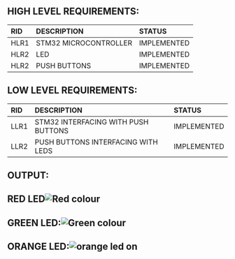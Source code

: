 ## HIGH LEVEL REQUIREMENTS:

|RID|DESCRIPTION|STATUS|
|:--|:----------|:-----|
|HLR1|STM32 MICROCONTROLLER|IMPLEMENTED|
|HLR2|LED |IMPLEMENTED|
|HLR2|PUSH BUTTONS|IMPLEMENTED|


## LOW LEVEL REQUIREMENTS:

|RID|DESCRIPTION|STATUS|
|:--|:----------|:-----|
|LLR1|STM32 INTERFACING WITH PUSH BUTTONS|IMPLEMENTED|
|LLR2|PUSH BUTTONS INTERFACING WITH LEDS|IMPLEMENTED|

## OUTPUT:

## RED LED![Red colour](https://user-images.githubusercontent.com/101783839/168415746-09b350d9-d29c-416f-af6a-a625e6524988.png)

## GREEN LED:![Green colour](https://user-images.githubusercontent.com/101783839/168415765-fb8e202e-4d1c-49b3-88d6-67fada53f5dd.png)

## ORANGE LED:![orange led on](https://user-images.githubusercontent.com/101783839/168415782-5f5fad49-968c-48c6-93d0-76d86c0fa159.png)
